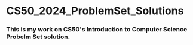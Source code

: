 # CS50_2024_ProblemSet_Solutions
 
### This is my work on CS50's Introduction to Computer Science Probelm Set solution.
